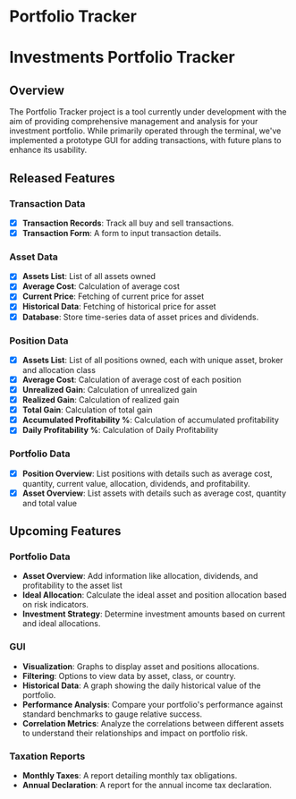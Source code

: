 # Portfolio Tracker
# Investments Portfolio Tracker

## Overview

The Portfolio Tracker project is a tool currently under development with the aim of providing comprehensive management and analysis for your investment portfolio. While primarily operated through the terminal, we've implemented a prototype GUI for adding transactions, with future plans to enhance its usability.

## Released Features

### Transaction Data
- [x] **Transaction Records**: Track all buy and sell transactions. 
- [x] **Transaction Form**: A form to input transaction details.

### Asset Data

- [x] **Assets List**: List of all assets owned
- [x] **Average Cost**: Calculation of average cost
- [x] **Current Price**: Fetching of current price for asset
- [x] **Historical Data**: Fetching of historical price for asset
- [x] **Database**: Store time-series data of asset prices and dividends.

### Position Data

- [x] **Assets List**: List of all positions owned, each with unique asset, broker and allocation class
- [x] **Average Cost**: Calculation of average cost of each position
- [x] **Unrealized Gain**: Calculation of unrealized gain
- [x] **Realized Gain**: Calculation of realized gain
- [x] **Total Gain**: Calculation of total gain
- [x] **Accumulated Profitability %**: Calculation of accumulated profitability
- [x] **Daily Profitability %**: Calculation of Daily Profitability

### Portfolio Data
- [x] **Position Overview**: List positions with details such as average cost, quantity, current value, allocation, dividends, and profitability.
- [x] **Asset Overview**: List assets with details such as average cost, quantity and total value

## Upcoming Features

### Portfolio Data
- **Asset Overview**: Add information like allocation, dividends, and profitability to the asset list
- **Ideal Allocation**: Calculate the ideal asset and position allocation based on risk indicators.
- **Investment Strategy**: Determine investment amounts based on current and ideal allocations.

### GUI
- **Visualization**: Graphs to display asset and positions allocations.
- **Filtering**: Options to view data by asset, class, or country.
- **Historical Data**: A graph showing the daily historical value of the portfolio.
- **Performance Analysis**: Compare your portfolio's performance against standard benchmarks to gauge relative success.
- **Correlation Metrics**: Analyze the correlations between different assets to understand their relationships and impact on portfolio risk.

### Taxation Reports
- **Monthly Taxes**: A report detailing monthly tax obligations.
- **Annual Declaration**: A report for the annual income tax declaration.